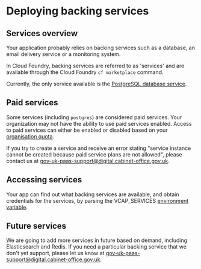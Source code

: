 # Deploying backing services

## Services overview

Your application probably relies on backing services such as a database, an email delivery service or a monitoring system.

In Cloud Foundry, backing services are referred to as 'services' and are available through the Cloud Foundry ``cf marketplace`` command.

Currently, the only service available is the [PostgreSQL database service](/deploying_services/postgres). 

## Paid services

Some services (including ``postgres``) are considered paid services. Your organization may not have the ability to use paid services enabled. Access to paid services can either be enabled or disabled based on your [organisation quota](/managing_apps/quotas/).

If you try to create a service and receive an error stating "service instance cannot be created because paid service plans are not allowed", please contact us at [gov-uk-paas-support@digital.cabinet-office.gov.uk](gov-uk-paas-support@digital.cabinet-office.gov.uk).

## Accessing services

Your app can find out what backing services are available, and obtain credentials for the services, by parsing the VCAP_SERVICES [environment variable](/deploying_apps/#environment-variables).

## Future services

We are going to add more services in future based on demand, including Elasticsearch and Redis. If you need a particular backing service that we don't yet support, please let us know at [gov-uk-paas-support@digital.cabinet-office.gov.uk](mailto:gov-uk-paas-support@digital.cabinet-office.gov.uk).